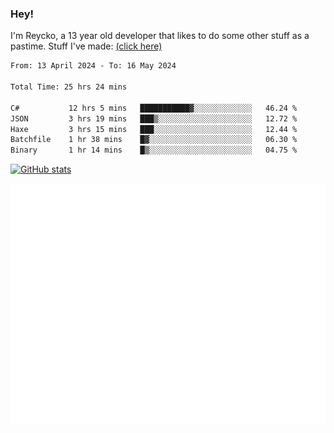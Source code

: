 ### Hey!
I'm Reycko, a 13 year old developer that likes to do some other stuff as a pastime.
Stuff I've made: [(click here)](https://pastebin.com/raw/QiNpEYja)

<!--START_SECTION:wakasection-->

```txt
From: 13 April 2024 - To: 16 May 2024

Total Time: 25 hrs 24 mins

C#           12 hrs 5 mins   ███████████▓░░░░░░░░░░░░░   46.24 %
JSON         3 hrs 19 mins   ███▒░░░░░░░░░░░░░░░░░░░░░   12.72 %
Haxe         3 hrs 15 mins   ███░░░░░░░░░░░░░░░░░░░░░░   12.44 %
Batchfile    1 hr 38 mins    █▓░░░░░░░░░░░░░░░░░░░░░░░   06.30 %
Binary       1 hr 14 mins    █▒░░░░░░░░░░░░░░░░░░░░░░░   04.75 %
```

<!--END_SECTION:wakasection-->

[![GitHub stats](https://github-readme-stats.vercel.app/api?username=Reycko&show_icons=true&theme=dark&hide_title=true&count_private=true)](https://github.com/anuraghazra/github-readme-stats)

![Metrics](/github-metrics.svg)
